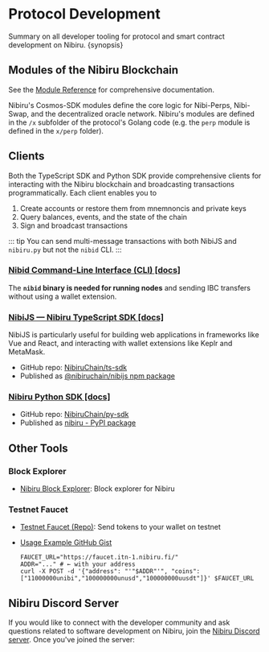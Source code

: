 # Protocol Development

Summary on all developer tooling for protocol and smart contract development on Nibiru. {synopsis}

## Modules of the Nibiru Blockchain

See the [Module Reference](./x/) for comprehensive documentation.

Nibiru's Cosmos-SDK modules define the core logic for Nibi-Perps, Nibi-Swap, and the decentralized oracle network. Nibiru's modules are defined in the `/x` subfolder of the protocol's Golang code (e.g. the `perp` module is defined in the `x/perp` folder).  

## Clients

Both the TypeScript SDK and Python SDK provide comprehensive clients for interacting with the Nibiru blockchain and broadcasting transactions programmatically. Each client enables you to

1. Create accounts or restore them from mnemnoncis and private keys
2. Query balances, events, and the state of the chain
3. Sign and broadcast transactions

::: tip
You can send multi-message transactions with both NibiJS and `nibiru.py` but not the `nibid` CLI.
:::

### [Nibid Command-Line Interface (CLI) [docs]](./cli)

The **`nibid` binary is needed for running nodes** and sending IBC transfers without using a wallet extension.

### [NibiJS — Nibiru TypeScript SDK [docs]](./nibijs)

NibiJS is particularly useful for building web applications in frameworks like Vue and React, and interacting with wallet extensions like Keplr and MetaMask.

- GitHub repo: [NibiruChain/ts-sdk][repo-ts-sdk]
- Published as [@nibiruchain/nibijs npm package](https://www.npmjs.com/package/@nibiruchain/nibijs)

### [Nibiru Python SDK [docs]](./py-sdk)

- GitHub repo: [NibiruChain/py-sdk][repo-py-sdk]
- Published as [nibiru - PyPI package](https://pypi.org/project/nibiru/)

## Other Tools

### Block Explorer

- [Nibiru Block Explorer][tool-explorer]: Block explorer for Nibiru

### Testnet Faucet

- [Testnet Faucet (Repo)][repo-faucet]: Send tokens to your wallet on testnet
- [Usage Example GitHub Gist](https://gist.github.com/Unique-Divine/f2692c42a758afb98db55be3c4304f40#file-04_faucet-sh)

    ```shell
    FAUCET_URL="https://faucet.itn-1.nibiru.fi/"
    ADDR="..." # ← with your address
    curl -X POST -d '{"address": "'"$ADDR"'", "coins": ["11000000unibi","100000000unusd","100000000uusdt"]}' $FAUCET_URL
    ```

[tool-explorer]: https://explorer.testnet.nibiru.fi/
[repo-faucet]: https://github.com/NibiruChain/faucet
[repo-py-sdk]: https://github.com/NibiruChain/py-sdk
[repo-ts-sdk]: https://github.com/NibiruChain/ts-sdk

## Nibiru Discord Server

If you would like to connect with the developer community and ask questions related to software development on Nibiru, join the [Nibiru Discord server][discord-url]. Once you've joined the server:

[discord-url]: https://discord.gg/sgPw8ZYfpQ
